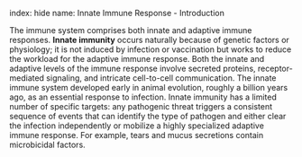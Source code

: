 index: hide
name: Innate Immune Response - Introduction

The immune system comprises both innate and adaptive immune responses.  **Innate immunity** occurs naturally because of genetic factors or physiology; it is not induced by infection or vaccination but works to reduce the workload for the adaptive immune response. Both the innate and adaptive levels of the immune response involve secreted proteins, receptor-mediated signaling, and intricate cell-to-cell communication. The innate immune system developed early in animal evolution, roughly a billion years ago, as an essential response to infection. Innate immunity has a limited number of specific targets: any pathogenic threat triggers a consistent sequence of events that can identify the type of pathogen and either clear the infection independently or mobilize a highly specialized adaptive immune response. For example, tears and mucus secretions contain microbicidal factors.
